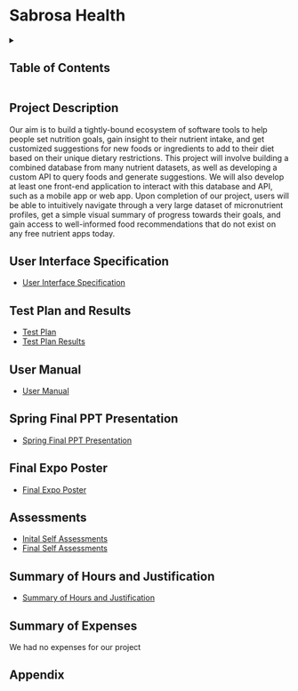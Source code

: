 # Sabrosa Health

<details>
  <summary><h2>Table of Contents</h2></summary>
  
  1. [Project Description](https://github.com/sngeorge27/SeniorDesign/blob/main/README.md#project-description)
  2. [User Interface Specification](https://github.com/sngeorge27/SeniorDesign/blob/main/README.md#user-interface-specification)
  3. [Test Plan and Results](https://github.com/sngeorge27/SeniorDesign/blob/main/README.md#test-plan-and-results)
  4. [User Manual](https://github.com/sngeorge27/SeniorDesign/blob/main/README.md#user-manual)
  5. [Spring Final PPT Presentation](https://github.com/sngeorge27/SeniorDesign/blob/main/README.md#spring-final-ppt-presentation)
  6. [Final Expo Poster](https://github.com/sngeorge27/SeniorDesign/blob/main/README.md#final-expo-poster)
  7. [Assessments](https://github.com/sngeorge27/SeniorDesign/blob/main/README.md#assessments)
      * [Initial Self Assessments]()
      * [Final Self Assessments]()
  8. [Summary of Hours and Justification](https://github.com/sngeorge27/SeniorDesign/blob/main/README.md#summary-of-hours-and-justification)
  9. [Summary of Expenses](https://github.com/sngeorge27/SeniorDesign/blob/main/README.md#summary-of-expenses)
  10. [Appendix](https://github.com/sngeorge27/SeniorDesign/blob/main/README.md#appendix)
</details>



## Project Description
Our aim is to build a tightly-bound ecosystem of software tools to help people set nutrition goals, gain insight to their nutrient intake, and get customized suggestions for new foods or ingredients to add to their diet based on their unique dietary restrictions.  This project will involve building a combined database from many nutrient datasets, as well as developing a custom API to query foods and generate suggestions. We will also develop at least one front-end application to interact with this database and API, such as a mobile app or web app. Upon completion of our project, users will be able to intuitively navigate through a very large dataset of micronutrient profiles, get a simple visual summary of progress towards their goals, and gain access to well-informed food recommendations that do not exist on any free nutrient apps today.

## User Interface Specification
- [User Interface Specification]()

## Test Plan and Results 
- [Test Plan](https://github.com/sngeorge27/SeniorDesign/blob/main/HomeworkAssigments/Test%20Plan.pdf)
- [Test Plan Results]()

## User Manual
 - [User Manual]()
 
## Spring Final PPT Presentation
- [Spring Final PPT Presentation](https://docs.google.com/presentation/d/1fRtQKxM4E0HO-RsbeFrOSo6tP6fEt-PkFI8DraCKwow/edit?usp=sharing)

## Final Expo Poster
- [Final Expo Poster](https://drive.google.com/file/d/1O2FEPk4RLGaTNR-8_lB4iZxN64WSRyXX/view?usp=share_link)

## Assessments
- [Inital Self Assessments]()
- [Final Self Assessments]()

## Summary of Hours and Justification
- [Summary of Hours and Justification]()

## Summary of Expenses
We had no expenses for our project

## Appendix
